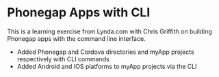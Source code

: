 # Phonegap Apps with CLI

This is a learning exercise from Lynda.com with Chris Griffith on building Phonegap apps with the command line interface.

* Added Phonegap and Cordova directories and myApp projects respectively with CLI commands
* Added Android and IOS platforms to myApp projects via the CLI
